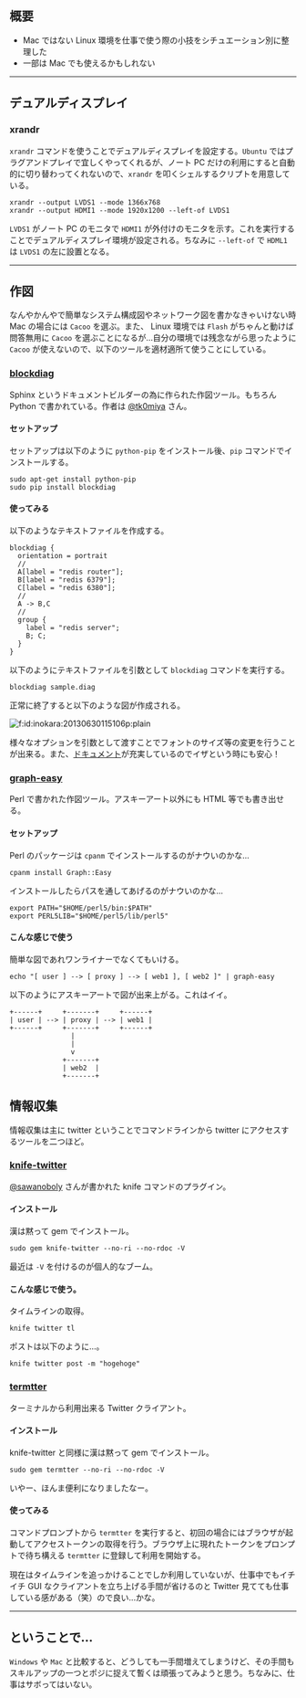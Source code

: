 ## 概要

 * Mac ではない Linux 環境を仕事で使う際の小技をシチュエーション別に整理した
 * 一部は Mac でも使えるかもしれない 

***
  
## デュアルディスプレイ

### xrandr

`xrandr`  コマンドを使うことでデュアルディスプレイを設定する。`Ubuntu` ではプラグアンドプレイで宜しくやってくれるが、ノート PC だけの利用にすると自動的に切り替わってくれないので、`xrandr`  を叩くシェルするクリプトを用意している。

```
xrandr --output LVDS1 --mode 1366x768
xrandr --output HDMI1 --mode 1920x1200 --left-of LVDS1
```

`LVDS1` がノート PC  のモニタで `HDMI1` が外付けのモニタを示す。これを実行することでデュアルディスプレイ環境が設定される。ちなみに `--left-of` で `HDML1` は `LVDS1` の左に設置となる。

***

## 作図

なんやかんやで簡単なシステム構成図やネットワーク図を書かなきゃいけない時  Mac の場合には `Cacoo` を選ぶ。また、 Linux 環境では `Flash` がちゃんと動けば問答無用に `Cacoo` を選ぶことになるが…自分の環境では残念ながら思ったように `Cacoo` が使えないので、以下のツールを適材適所て使うことにしている。

### [blockdiag](http://blockdiag.com/ja/blockdiag/)

Sphinx というドキュメントビルダーの為に作られた作図ツール。もちろん Python で書かれている。作者は [@tk0miya](https://twitter.com/tk0miya) さん。

#### セットアップ

セットアップは以下のように `python-pip` をインストール後、`pip` コマンドでインストールする。

```
sudo apt-get install python-pip
sudo pip install blockdiag
```

#### 使ってみる

以下のようなテキストファイルを作成する。

```
blockdiag {
  orientation = portrait
  //
  A[label = "redis router"];
  B[label = "redis 6379"];
  C[label = "redis 6380"];
  //
  A -> B,C
  //
  group {
    label = "redis server";
    B; C;
  }
}
```

以下のようにテキストファイルを引数として `blockdiag` コマンドを実行する。

```
blockdiag sample.diag
```

正常に終了すると以下のような図が作成される。

<p><span itemscope itemtype="http://schema.org/Photograph"><img src="http://cdn-ak.f.st-hatena.com/images/fotolife/i/inokara/20130630/20130630115106.png" alt="f:id:inokara:20130630115106p:plain" title="f:id:inokara:20130630115106p:plain" class="hatena-fotolife" itemprop="image"></span></p>

様々なオプションを引数として渡すことでフォントのサイズ等の変更を行うことが出来る。また、[ドキュメント](http://blockdiag.com/ja/blockdiag/)が充実しているのでイザという時にも安心！

### [graph-easy](http://search.cpan.org/~tels/Graph-Easy/)

Perl で書かれた作図ツール。アスキーアート以外にも HTML 等でも書き出せる。

#### セットアップ

Perl のパッケージは `cpanm` でインストールするのがナウいのかな...

```
cpanm install Graph::Easy
```

インストールしたらパスを通してあげるのがナウいのかな...

```
export PATH="$HOME/perl5/bin:$PATH"
export PERL5LIB="$HOME/perl5/lib/perl5"
```

#### こんな感じで使う

簡単な図であれワンライナーでなくてもいける。

```
echo "[ user ] --> [ proxy ] --> [ web1 ], [ web2 ]" | graph-easy
```

以下のようにアスキーアートで図が出来上がる。これはイイ。

```
+------+     +-------+     +------+
| user | --> | proxy | --> | web1 |
+------+     +-------+     +------+
               |
               |
               v
             +-------+
             | web2  |
             +-------+

```

## 情報収集

情報収集は主に twitter ということでコマンドラインから twitter にアクセスするツールを二つほど。

### [knife-twitter](https://github.com/higanworks/knife-twitter)

[@sawanoboly](https://twitter.com/sawanoboly) さんが書かれた knife コマンドのプラグイン。

#### インストール

漢は黙って gem でインストール。

```
sudo gem knife-twitter --no-ri --no-rdoc -V
```

最近は `-V` を付けるのが個人的なブーム。

#### こんな感じで使う。

タイムラインの取得。

```
knife twitter tl
```

ポストは以下のように...。

```
knife twitter post -m "hogehoge"
```

### [termtter](https://github.com/jugyo/termtter)

ターミナルから利用出来る Twitter クライアント。

#### インストール

knife-twitter と同様に漢は黙って gem でインストール。

```
sudo gem termtter --no-ri --no-rdoc -V
```

いやー、ほんま便利になりましたなー。

#### 使ってみる

コマンドプロンプトから `termtter` を実行すると、初回の場合にはブラウザが起動してアクセストークンの取得を行う。ブラウザ上に現れたトークンをプロンプトで待ち構える `termtter` に登録して利用を開始する。

現在はタイムラインを追っかけることでしか利用していないが、仕事中でもイチイチ GUI なクライアントを立ち上げる手間が省けるのと Twitter 見てても仕事している感がある（笑）ので良い...かな。

***

## ということで…

`Windows` や `Mac` と比較すると、どうしても一手間増えてしまうけど、その手間もスキルアップの一つとポジに捉えて暫くは頑張ってみようと思う。ちなみに、仕事はサボってはいない。
